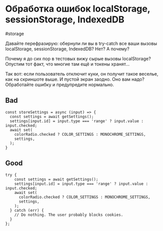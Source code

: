 # Обработка ошибок localStorage, sessionStorage, IndexedDB

#storage

Давайте перефразирую: обернули ли вы в try-catch все ваши вызовы localStorage, sessionStorage, IndexedDB? Нет? А почему?

Почему я до сих пор в тестовых вижу сырые вызовы localStorage? Опустим тот факт, что многие там ещё и токены хранят…

Так вот: если пользователь отключит куки, он получит такое веселье, как на скриншоте выше. И пустой экран заодно. Оно вам надо? Обработайте ошибку и предупредите нормально.

## Bad
```
const storeSettings = async (input) => {
  const settings = await getSettings();
  settings[input.id] = input.type === 'range' ? input.value : input.checked;
  await set(
    colorRadio.checked ? COLOR_SETTINGS : MONOCHROME_SETTINGS,
    settings,
  );
}
```
## Good
```
try {
    const settings = await getSettings();
    settings[input.id] = input.type === 'range' ? input.value : input.checked;
    await set(
      colorRadio.checked ? COLOR_SETTINGS : MONOCHROME_SETTINGS,
      settings,
    );
  } catch (err) {
    // Do nothing. The user probably blocks cookies.
  }
};
```